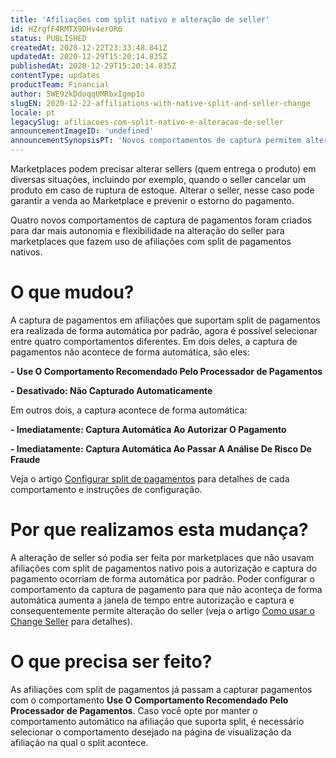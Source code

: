 ```yaml
---
title: 'Afiliações com split nativo e alteração de seller'
id: HZrgfF4RMTX9DHv4erOR6
status: PUBLISHED
createdAt: 2020-12-22T23:33:48.841Z
updatedAt: 2020-12-29T15:20:14.835Z
publishedAt: 2020-12-29T15:20:14.835Z
contentType: updates
productTeam: Financial
author: 5WE9zkDdoqqUMRbxIgmp1o
slugEN: 2020-12-22-affiliations-with-native-split-and-seller-change
locale: pt
legacySlug: afiliacoes-com-split-nativo-e-alteracao-de-seller
announcementImageID: 'undefined'
announcementSynopsisPT: 'Novos comportamentos de captura permitem alteração de seller e flexibilizam marketplaces com afiliações de split nativo.'
---
```


Marketplaces podem precisar alterar sellers (quem entrega o produto) em diversas situações, incluindo por exemplo, quando o seller cancelar um produto em caso de ruptura de estoque. Alterar o seller, nesse caso pode garantir a venda ao Marketplace e prevenir o estorno do pagamento.

Quatro novos comportamentos de captura de pagamentos foram criados para dar mais autonomia e flexibilidade na alteração do seller para marketplaces que fazem uso de afiliações com split de pagamentos nativos. 

# O que mudou?
A captura de pagamentos em afiliações que suportam split de pagamentos era realizada de forma automática por padrão, agora é possível selecionar entre quatro comportamentos diferentes. Em dois deles, a captura de pagamentos não acontece de forma automática, são eles:

  **- Use O Comportamento Recomendado Pelo Processador de Pagamentos**

  **- Desativado: Não Capturado Automaticamente**

Em outros dois, a captura acontece de forma automática:

  **- Imediatamente: Captura Automática Ao Autorizar O Pagamento**

  **- Imediatamente: Captura Automática Ao Passar A Análise De Risco De Fraude**

Veja o artigo [Configurar split de pagamentos][1] para detalhes de cada comportamento e instruções de configuração.

# Por que realizamos esta mudança?
A alteração de seller só podia ser feita por marketplaces que não usavam afiliações com split de pagamentos nativo pois a autorização e captura do pagamento ocorriam de forma automática por padrão. Poder configurar o comportamento da captura de pagamento para que não aconteça de forma automática aumenta a janela de tempo entre autorização e captura e consequentemente permite alteração do seller (veja o artigo [Como usar o Change Seller][2] para detalhes).

# O que precisa ser feito?
As afiliações com split de pagamentos já passam a capturar pagamentos com o comportamento **Use O Comportamento Recomendado Pelo Processador de Pagamentos**. Caso você opte por manter o comportamento automático na afiliação que suporta split, é necessário selecionar o comportamento desejado na página de visualização da afiliação na qual o split acontece.

[1]: https://help.vtex.com/pt/tracks/split-de-pagamentos--1ouDg8q56Kuz1AgtJUY9nv/4EOhp8cdVXaHl68KykPG6
[2]: https://help.vtex.com/pt/tutorial/veja-como-utilizar-o-change-seller--5TBAwO2kOAMw44uyaaQMQO?&utm_source=autocomplete
